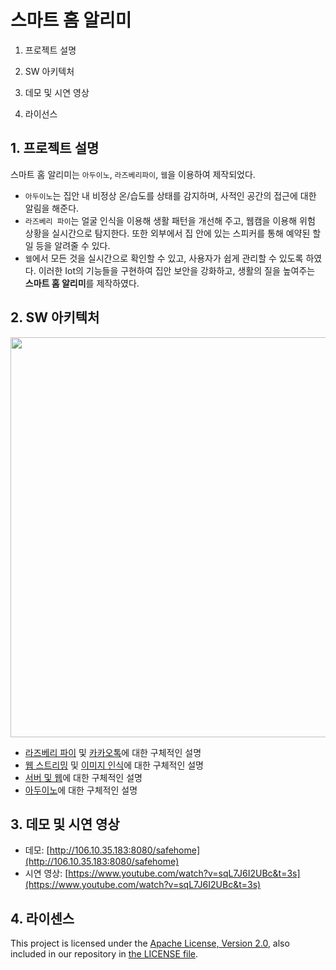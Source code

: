 # 스마트 홈 알리미

1. 프로젝트 설명

2. SW 아키텍처

3. 데모 및 시연 영상

4. 라이선스

## 1. 프로젝트 설명
스마트 홈 알리미는 `아두이노`, `라즈베리파이`, `웹`을 이용하여 제작되었다.
- `아두이노`는 집안 내 비정상 온/습도를 상태를 감지하며, 사적인 공간의 접근에 대한 알림을 해준다.
- `라즈베리 파이`는 얼굴 인식을 이용해 생활 패턴을 개선해 주고, 웹캠을 이용해 위험 상황을 실시간으로 탐지한다. 또한 외부에서 집 안에 있는 스피커를 통해 예약된 할 일 등을 알려줄 수 있다.
- `웹`에서 모든 것을 실시간으로 확인할 수 있고, 사용자가 쉽게 관리할 수 있도록 하였다.
이러한 Iot의 기능들을 구현하여 집안 보안을 강화하고, 생활의 질을 높여주는 **스마트 홈 알리미**를 제작하였다.

## 2. SW 아키텍처
<p align="center">
    <img src="/resources/image/Architecture.png", width="640">
</p>

- [라즈베리 파이](https://github.com/khw5123/Contest/tree/master/SmartHomeNotification/RaspberryPi) 및 [카카오톡](https://github.com/khw5123/Contest/tree/master/SmartHomeNotification/KakaoTalk)에 대한 구체적인 설명
- [웹 스트리밍](https://github.com/khw5123/Study/tree/master/Contest/SmartHomeNotification/WebStreaming) 및 [이미지 인식](https://github.com/khw5123/Study/tree/master/Contest/SmartHomeNotification/FaceRecognition)에 대한 구체적인 설명
- [서버 및 웹](https://github.com/khw5123/Study/tree/master/Contest/SmartHomeNotification/WebServer)에 대한 구체적인 설명
- [아두이노](https://github.com/khw5123/Study/tree/master/Contest/SmartHomeNotification/Arduino)에 대한 구체적인 설명

## 3. 데모 및 시연 영상
- 데모: [http://106.10.35.183:8080/safehome](http://106.10.35.183:8080/safehome)
- 시연 영상: [https://www.youtube.com/watch?v=sqL7J6I2UBc&t=3s](https://www.youtube.com/watch?v=sqL7J6I2UBc&t=3s)

## 4. 라이센스
This project is licensed under the [Apache License, Version 2.0](https://www.apache.org/licenses/LICENSE-2.0), also included in our repository in [the LICENSE file](https://github.com/khw5123/SmartHomeNotification/blob/master/LICENSE).
